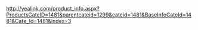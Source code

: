 http://yealink.com/product_info.aspx?ProductsCateID=1481&parentcateid=1299&cateid=1481&BaseInfoCateId=1481&Cate_Id=1481&index=3
